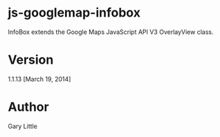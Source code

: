 # js-googlemap-infobox
InfoBox extends the Google Maps JavaScript API V3 OverlayView class.

# Version
1.1.13 [March 19, 2014]

# Author
Gary Little

